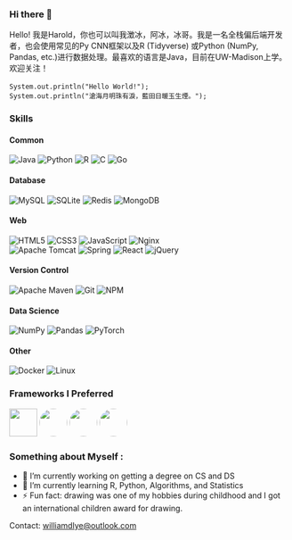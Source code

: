 ### Hi there 👋
Hello! 我是Harold，你也可以叫我澂冰，阿冰，冰哥。我是一名全栈偏后端开发者，也会使用常见的Py CNN框架以及R (Tidyverse) 或Python (NumPy, Pandas, etc.)进行数据处理。最喜欢的语言是Java，目前在UW-Madison上学。欢迎关注！<br><br>
```System.out.println("Hello World!");```<br>
```System.out.println("滄海月明珠有淚，藍田日暖玉生煙。");```

### Skills
#### Common
![Java](https://img.shields.io/badge/java-%23ED8B00.svg?style=for-the-badge&logo=java&logoColor=white)
![Python](https://img.shields.io/badge/python-3670A0?style=for-the-badge&logo=python&logoColor=ffdd54)
![R](https://img.shields.io/badge/r-%23276DC3.svg?style=for-the-badge&logo=r&logoColor=white)
![C](https://img.shields.io/badge/c-%2300599C.svg?style=for-the-badge&logo=c&logoColor=white)
![Go](https://img.shields.io/badge/go-%2300ADD8.svg?style=for-the-badge&logo=go&logoColor=white)
#### Database
![MySQL](https://img.shields.io/badge/mysql-%2300f.svg?style=for-the-badge&logo=mysql&logoColor=white)
![SQLite](https://img.shields.io/badge/sqlite-%2307405e.svg?style=for-the-badge&logo=sqlite&logoColor=white)
![Redis](https://img.shields.io/badge/redis-%23DD0031.svg?style=for-the-badge&logo=redis&logoColor=white)
![MongoDB](https://img.shields.io/badge/MongoDB-%234ea94b.svg?style=for-the-badge&logo=mongodb&logoColor=white)
#### Web
![HTML5](https://img.shields.io/badge/html5-%23E34F26.svg?style=for-the-badge&logo=html5&logoColor=white)
![CSS3](https://img.shields.io/badge/css3-%231572B6.svg?style=for-the-badge&logo=css3&logoColor=white)
 ![JavaScript](https://img.shields.io/badge/javascript-%23323330.svg?style=for-the-badge&logo=javascript&logoColor=%23F7DF1E)
 ![Nginx](https://img.shields.io/badge/nginx-%23009639.svg?style=for-the-badge&logo=nginx&logoColor=white)
 <br>
 ![Apache Tomcat](https://img.shields.io/badge/apache%20tomcat-%23F8DC75.svg?style=for-the-badge&logo=apache-tomcat&logoColor=black)
 ![Spring](https://img.shields.io/badge/spring-%236DB33F.svg?style=for-the-badge&logo=spring&logoColor=white)
 ![React](https://img.shields.io/badge/react-%2320232a.svg?style=for-the-badge&logo=react&logoColor=%2361DAFB)
 ![jQuery](https://img.shields.io/badge/jquery-%230769AD.svg?style=for-the-badge&logo=jquery&logoColor=white)
 #### Version Control
 ![Apache Maven](https://img.shields.io/badge/Apache%20Maven-C71A36?style=for-the-badge&logo=Apache%20Maven&logoColor=white)
 ![Git](https://img.shields.io/badge/git-%23F05033.svg?style=for-the-badge&logo=git&logoColor=white)
 ![NPM](https://img.shields.io/badge/NPM-%23000000.svg?style=for-the-badge&logo=npm&logoColor=white)
 #### Data Science
 ![NumPy](https://img.shields.io/badge/numpy-%23013243.svg?style=for-the-badge&logo=numpy&logoColor=white)
 ![Pandas](https://img.shields.io/badge/pandas-%23150458.svg?style=for-the-badge&logo=pandas&logoColor=white)
 ![PyTorch](https://img.shields.io/badge/PyTorch-%23EE4C2C.svg?style=for-the-badge&logo=PyTorch&logoColor=white)
 #### Other
 ![Docker](https://img.shields.io/badge/docker-%230db7ed.svg?style=for-the-badge&logo=docker&logoColor=white)
 ![Linux](https://img.shields.io/badge/Linux-FCC624?style=for-the-badge&logo=linux&logoColor=black)

### Frameworks I Preferred
<div style = "display:inline">
 <img src="https://user-images.githubusercontent.com/68500948/156462434-efd807d1-66a0-4634-9425-ca281374105f.png" width="50">
 <img src="https://user-images.githubusercontent.com/68500948/156462536-f66cf466-5c64-434d-8a5d-1e69608ed8c5.png" style="border-radius: 30px;" width="50">
 <img src="https://user-images.githubusercontent.com/68500948/156462845-6f78c857-e9e5-4562-a55e-f18b8560df6b.png" style="border-radius: 30px;" width="50">
 <img src="https://user-images.githubusercontent.com/68500948/156462790-028ede58-6be5-4f23-a04a-e3721870c209.png" style="border-radius: 30px;" width="50">
 </div>
 
### Something about Myself :
- 🔭 I’m currently working on getting a degree on CS and DS
- 🌱 I’m currently learning R, Python, Algorithms, and Statistics
- ⚡ Fun fact: drawing was one of my hobbies during childhood and I got an international children award for drawing.

Contact: williamdlye@outlook.com

<!--
**Harold-y/Harold-y** is a ✨ _special_ ✨ repository because its `README.md` (this file) appears on your GitHub profile.

Here are some ideas to get you started:

- 🔭 I’m currently working on ...
- 🌱 I’m currently learning ...
- 👯 I’m looking to collaborate on ...
- 🤔 I’m looking for help with ...
- 💬 Ask me about ...
- 📫 How to reach me: ...
- 😄 Pronouns: ...
- ⚡ Fun fact: ...
-->
